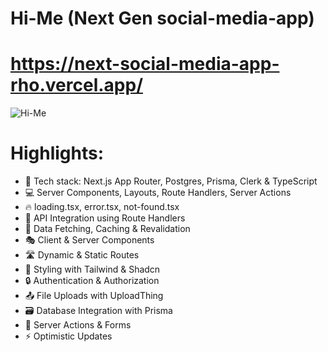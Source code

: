 # Hi-Me  (Next Gen social-media-app)
# https://next-social-media-app-rho.vercel.app/
![Hi-Me](https://github.com/user-attachments/assets/d104fa4b-41a5-4804-a243-171f78b04b0b)

# Highlights:

* 🚀 Tech stack: Next.js App Router, Postgres, Prisma, Clerk & TypeScript
* 💻 Server Components, Layouts, Route Handlers, Server Actions
* 🔥 loading.tsx, error.tsx, not-found.tsx
* 📡 API Integration using Route Handlers
* 🔄 Data Fetching, Caching & Revalidation
* 🎭 Client & Server Components
* 🛣️ Dynamic & Static Routes
* 🎨 Styling with Tailwind & Shadcn
* 🔒 Authentication & Authorization
* 📤 File Uploads with UploadThing
* 🗃️ Database Integration with Prisma
* 🚀 Server Actions & Forms
* ⚡ Optimistic Updates
